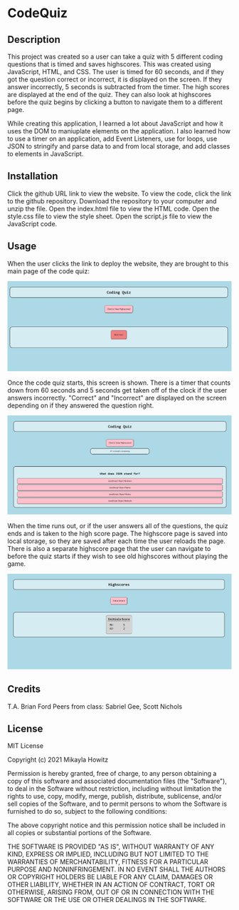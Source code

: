 # CodeQuiz

## Description

This project was created so a user can take a quiz with 5 different coding questions that is timed and saves highscores. This was created using JavaScript, HTML, and CSS. The user is timed for 60 seconds, and if they got the question correct or incorrect, it is displayed on the screen. If they answer incorrectly, 5 seconds is subtracted from the timer. The high scores are displayed at the end of the quiz. They can also look at highscores before the quiz begins by clicking a button to navigate them to a different page. 

While creating this application, I learned a lot about JavaScript and how it uses the DOM to maniuplate elements on the application. I also learned how to use a timer on an application, add Event Listeners, use for loops, use JSON to stringify and parse data to and from local storage, and add classes to elements in JavaScript.

## Installation

Click the github URL link to view the website. To view the code, click the link to the github repository. Download the repository to your computer and unzip the file. Open the index.html file to view the HTML code. Open the style.css file to view the style sheet. Open the script.js file to view the JavaScript code. 

## Usage

When the user clicks the link to deploy the website, they are brought to this main page of the code quiz:

![screenshot-of-page](assets/images/Image1.JPG)

Once the code quiz starts, this screen is shown. There is a timer that counts down from 60 seconds and 5 seconds get taken off of the clock if the user answers incorrectly. "Correct" and "Incorrect" are displayed on the screen depending on if they answered the question right.

![screenshot-of-quiz](assets/images/img2.JPG)


When the time runs out, or if the user answers all of the questions, the quiz ends and is taken to the high score page. The highscore page is saved into local storage, so they are saved after each time the user reloads the page. There is also a separate highscore page that the user can navigate to before the quiz starts if they wish to see old highscores without playing the game.

![screenshot-of-highscore-page](assets/images/hs.JPG)

## Credits

T.A. Brian Ford
Peers from class: Sabriel Gee, Scott Nichols


## License
MIT License

Copyright (c) 2021 Mikayla Howitz

Permission is hereby granted, free of charge, to any person obtaining a copy of this software and associated documentation files (the "Software"), to deal in the Software without restriction, including without limitation the rights to use, copy, modify, merge, publish, distribute, sublicense, and/or sell copies of the Software, and to permit persons to whom the Software is furnished to do so, subject to the following conditions:

The above copyright notice and this permission notice shall be included in all copies or substantial portions of the Software.

THE SOFTWARE IS PROVIDED "AS IS", WITHOUT WARRANTY OF ANY KIND, EXPRESS OR IMPLIED, INCLUDING BUT NOT LIMITED TO THE WARRANTIES OF MERCHANTABILITY, FITNESS FOR A PARTICULAR PURPOSE AND NONINFRINGEMENT. IN NO EVENT SHALL THE AUTHORS OR COPYRIGHT HOLDERS BE LIABLE FOR ANY CLAIM, DAMAGES OR OTHER LIABILITY, WHETHER IN AN ACTION OF CONTRACT, TORT OR OTHERWISE, ARISING FROM, OUT OF OR IN CONNECTION WITH THE SOFTWARE OR THE USE OR OTHER DEALINGS IN THE SOFTWARE.
